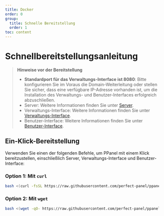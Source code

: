 ```yaml
---
title: Docker
order: 0
group:
  title: Schnelle Bereitstellung
  order: 1
toc: content
---
```


# Schnellbereitstellungsanleitung

> **Hinweise vor der Bereitstellung**
>
> - **Standardport für das Verwaltungs-Interface ist 8080**: Bitte konfigurieren Sie im Voraus die Domain-Weiterleitung oder stellen Sie sicher, dass eine verfügbare IP-Adresse vorhanden ist, um die Installation des Verwaltungs- und Benutzer-Interfaces erfolgreich abzuschließen.
> - Server: Weitere Informationen finden Sie unter [Server](/guide/server).
> - Verwaltungs-Interface: Weitere Informationen finden Sie unter [Verwaltungs-Interface](/guide/admin).
> - Benutzer-Interface: Weitere Informationen finden Sie unter [Benutzer-Interface](/guide/user).

## Ein-Klick-Bereitstellung

Verwenden Sie einen der folgenden Befehle, um PPanel mit einem Klick bereitzustellen, einschließlich Server, Verwaltungs-Interface und Benutzer-Interface:

### Option 1: Mit `curl`

```bash
bash <(curl -fsSL https://raw.githubusercontent.com/perfect-panel/ppanel-script/refs/heads/main/install.sh)
```

### Option 2: Mit `wget`

```bash
bash <(wget -qO- https://raw.githubusercontent.com/perfect-panel/ppanel-script/refs/heads/main/install.sh)
```

